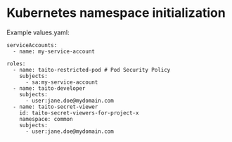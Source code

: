 # Kubernetes namespace initialization

Example values.yaml:

```
serviceAccounts:
  - name: my-service-account

roles:
  - name: taito-restricted-pod # Pod Security Policy
    subjects:
      - sa:my-service-account
  - name: taito-developer
    subjects:
      - user:jane.doe@mydomain.com
  - name: taito-secret-viewer
    id: taito-secret-viewers-for-project-x
    namespace: common
    subjects:
      - user:jane.doe@mydomain.com
```
